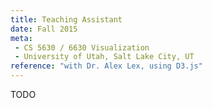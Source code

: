 ```yaml
---
title: Teaching Assistant
date: Fall 2015
meta:
 - CS 5630 / 6630 Visualization
 - University of Utah, Salt Lake City, UT
reference: "with Dr. Alex Lex, using D3.js"
---
```

TODO
